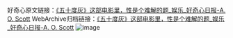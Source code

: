 好奇心原文链接：[《五十度灰》这部电影里，性是个难解的题_娱乐_好奇心日报-A. O. Scott](https://www.qdaily.com/articles/6224.html)
WebArchive归档链接：[《五十度灰》这部电影里，性是个难解的题_娱乐_好奇心日报-A. O. Scott](http://web.archive.org/web/20190623170122/https://www.qdaily.com/articles/6224.html)
![image](http://ww3.sinaimg.cn/large/007d5XDply1g3w9odq08fj30u04hlu0x)
